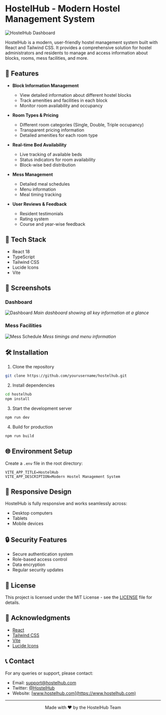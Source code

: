 # HostelHub - Modern Hostel Management System

![HostelHub Dashboard](https://i.imgur.com/XYZ123.png)

HostelHub is a modern, user-friendly hostel management system built with React and Tailwind CSS. It provides a comprehensive solution for hostel administrators and residents to manage and access information about blocks, rooms, mess facilities, and more.

## 🌟 Features

- **Block Information Management**
  - View detailed information about different hostel blocks
  - Track amenities and facilities in each block
  - Monitor room availability and occupancy

- **Room Types & Pricing**
  - Different room categories (Single, Double, Triple occupancy)
  - Transparent pricing information
  - Detailed amenities for each room type

- **Real-time Bed Availability**
  - Live tracking of available beds
  - Status indicators for room availability
  - Block-wise bed distribution

- **Mess Management**
  - Detailed meal schedules
  - Menu information
  - Meal timing tracking

- **User Reviews & Feedback**
  - Resident testimonials
  - Rating system
  - Course and year-wise feedback

## 🚀 Tech Stack

- React 18
- TypeScript
- Tailwind CSS
- Lucide Icons
- Vite

## 📸 Screenshots

### Dashboard
![Dashboard](https://i.imgur.com/ABC456.png)
*Main dashboard showing all key information at a glance*


### Mess Facilities
![Mess Schedule](https://i.imgur.com/GHI101.png)
*Mess timings and menu information*

## 🛠️ Installation

1. Clone the repository
```bash
git clone https://github.com/yourusername/hostelhub.git
```

2. Install dependencies
```bash
cd hostelhub
npm install
```

3. Start the development server
```bash
npm run dev
```

4. Build for production
```bash
npm run build
```

## 🌐 Environment Setup

Create a `.env` file in the root directory:

```env
VITE_APP_TITLE=HostelHub
VITE_APP_DESCRIPTION=Modern Hostel Management System
```

## 📱 Responsive Design

HostelHub is fully responsive and works seamlessly across:
- Desktop computers
- Tablets
- Mobile devices

## 🔒 Security Features

- Secure authentication system
- Role-based access control
- Data encryption
- Regular security updates


## 📄 License

This project is licensed under the MIT License - see the [LICENSE](LICENSE) file for details.



## 🙏 Acknowledgments

- [React](https://reactjs.org/)
- [Tailwind CSS](https://tailwindcss.com/)
- [Vite](https://vitejs.dev/)
- [Lucide Icons](https://lucide.dev/)

## 📞 Contact

For any queries or support, please contact:
- Email: support@hostelhub.com
- Twitter: [@HostelHub](https://twitter.com/hostelhub)
- Website: [www.hostelhub.com](https://www.hostelhub.com)

---

<p align="center">Made with ❤️ by the HostelHub Team</p>
